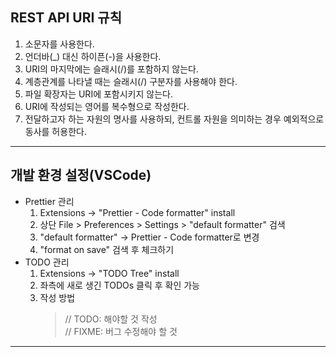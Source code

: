 ## REST API URI 규칙

1. 소문자를 사용한다.
2. 언더바(\_) 대신 하이픈(-)을 사용한다.
3. URI의 마지막에는 슬래시(/)를 포함하지 않는다.
4. 계층관계를 나타낼 때는 슬래시(/) 구분자를 사용해야 한다.
5. 파일 확장자는 URI에 포함시키지 않는다.
6. URI에 작성되는 영어를 복수형으로 작성한다.
7. 전달하고자 하는 자원의 명사를 사용하되, 컨트롤 자원을 의미하는 경우 예외적으로 동사를 허용한다.

---

## 개발 환경 설정(VSCode)

- Prettier 관리
  1. Extensions -> "Prettier - Code formatter" install
  2. 상단 File > Preferences > Settings > "default formatter" 검색
  3. "default formatter" -> Prettier - Code formatter로 변경
  4. "format on save" 검색 후 체크하기
- TODO 관리
  1. Extensions -> "TODO Tree" install
  2. 좌측에 새로 생긴 TODOs 클릭 후 확인 가능
  3. 작성 방법
     > // TODO: 해야할 것 작성<br />
     > // FIXME: 버그 수정해야 할 것

---
